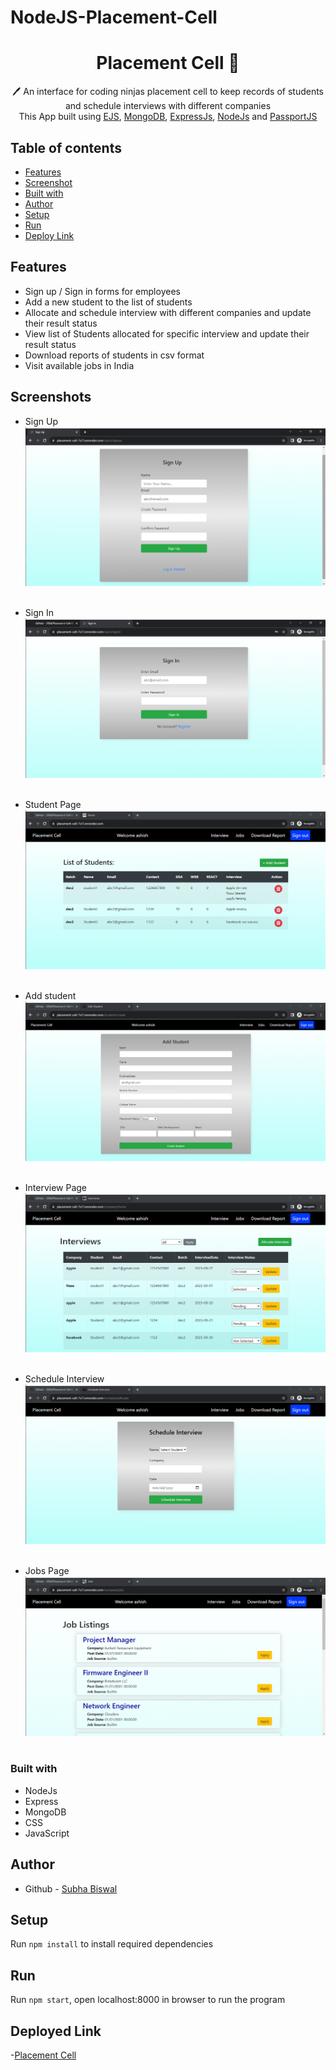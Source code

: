 # NodeJS-Placement-Cell
 <h1 align="center">Placement Cell  📝</h1> 
<p align="center">
 🖊️ An interface for coding ninjas placement cell to keep records of students and schedule interviews with different companies <br>
     This App built using <a href="https://ejs.co/">EJS</a>, <a href="https://www.mongodb.com/">MongoDB</a>, <a href="https://expressjs.com/">ExpressJs</a>, <a href="https://nodejs.org/en/">NodeJs</a> and <a href="http://www.passportjs.org/">PassportJS</a>
</p>

## Table of contents

- [Features](#Features)
- [Screenshot](#Screenshots)
- [Built with](#built-with)
- [Author](#author)
- [Setup](#Setup)
- [Run](#Run)
- [Deploy Link](#deployed-link)


## Features

- Sign up / Sign in forms for employees
- Add a new student to the list of students
- Allocate and schedule interview with different companies and update their result status
- View list of Students allocated for specific interview and update their result status
- Download reports of students in csv format
- Visit available jobs in India

## Screenshots

- Sign Up
  ![Sign-Up](./page-screenshots/sign-up.png)<br /><br />

- Sign In
  ![Sign-In](./page-screenshots/sign-in-page.png)<br /><br />

- Student Page
  ![Student-Page](./page-screenshots/home-page.png)<br /><br />

- Add student
  ![Add-Student](./page-screenshots/add-students-page.png)<br /><br />

- Interview Page
  ![Interview-Page](./page-screenshots/interviews-list-page.png)<br /><br />

- Schedule Interview
  ![Interview](./page-screenshots/Allocate-interview-page.png)<br /><br />

- Jobs Page
  ![Add-Student](./page-screenshots/jobs-page.png)<br /><br />

### Built with

- NodeJs
- Express
- MongoDB
- CSS
- JavaScript

## Author

- Github - [Subha Biswal](https://github.com/20SB)

## Setup

Run `npm install` to install required dependencies

## Run

Run `npm start`, open localhost:8000 in browser to run the program

## Deployed Link

-[Placement Cell](https://placement-cell-7ci7.onrender.com)
